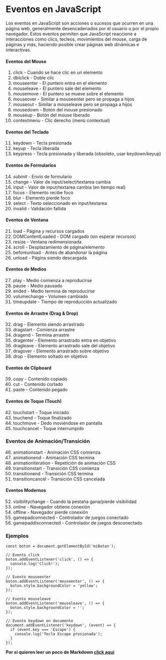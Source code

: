 # Eventos en JavaScript
Los eventos en JavaScript son acciones o sucesos que ocurren en una página web, generalmente desencadenados por el usuario o por el propio navegador. Estos eventos permiten que JavaScript reaccione a interacciones como clics, tecleos, movimientos del mouse, carga de páginas y más, haciendo posible crear páginas web dinámicas e interactivas.

#### Eventos del Mouse
1. click - Cuando se hace clic en un elemento
2. dblclick - Doble clic
3. mouseenter - El puntero entra en el elemento
4. mouseleave - El puntero sale del elemento
5. mousemove - El puntero se mueve sobre el elemento
6. mouseover - Similar a mouseenter pero se propaga a hijos
7. mouseout - Similar a mouseleave pero se propaga a hijos
8. mousedown - Botón del mouse presionado
9. mouseup - Botón del mouse liberado
10. contextmenu - Clic derecho (menú contextual)

#### Eventos del Teclado
11. keydown - Tecla presionada
12. keyup - Tecla liberada
13. keypress - Tecla presionada y liberada (obsoleto, usar keydown/keyup)

#### Eventos de Formularios
14. submit - Envío de formulario
15. change - Valor de input/select/textarea cambia
16. input - Valor de input/textarea cambia (en tiempo real)
17. focus - Elemento recibe foco
18. blur - Elemento pierde foco
19. select - Texto seleccionado en input/textarea
20. invalid - Validación fallida

#### Eventos de Ventana
21. load - Página y recursos cargados
22. DOMContentLoaded - DOM cargado (sin esperar recursos)
23. resize - Ventana redimensionada
24. scroll - Desplazamiento de página/elemento
25. beforeunload - Antes de abandonar la página
26. unload - Página siendo descargada

#### Eventos de Medios
27. play - Medio comienza a reproducirse
28. pause - Medio pausado
29. ended - Medio termina de reproducirse
30. volumechange - Volumen cambiado
31. timeupdate - Tiempo de reproducción actualizado

#### Eventos de Arrastre (Drag & Drop)
32. drag - Elemento siendo arrastrado
33. dragstart - Comienza arrastre
34. dragend - Termina arrastre
35. dragenter - Elemento arrastrado entra en objetivo
36. dragleave - Elemento arrastrado sale del objetivo
37. dragover - Elemento arrastrado sobre objetivo
38. drop - Elemento soltado en objetivo

#### Eventos de Clipboard
39. copy - Contenido copiado
40. cut - Contenido cortado
41. paste - Contenido pegado

#### Eventos de Toque (Touch)
42. touchstart - Toque iniciado
43. touchend - Toque finalizado
44. touchmove - Dedo moviéndose en pantalla
45. touchcancel - Toque interrumpido

### Eventos de Animación/Transición
46. animationstart - Animación CSS comienza
47. animationend - Animación CSS termina
48. animationiteration - Repetición de animación CSS
49. transitionstart - Transición CSS comienza
50. transitionend - Transición CSS termina
51. transitioncancel - Transición CSS cancelada

#### Eventos Modernos
52. visibilitychange - Cuando la pestaña gana/pierde visibilidad
53. online - Navegador obtiene conexión
54. offline - Navegador pierde conexión
55. gamepadconnected - Controlador de juegos conectado
56. gamepaddisconnected - Controlador de juegos desconectado

### Ejemplos
~~~
const boton = document.getElementById('miBoton');

// Evento click
boton.addEventListener('click', () => {
  console.log('Click!');
});

// Evento mouseenter
boton.addEventListener('mouseenter', () => {
  boton.style.backgroundColor = 'yellow';
});

// Evento mouseleave
boton.addEventListener('mouseleave', () => {
  boton.style.backgroundColor = '';
});

// Evento keydown en documento
document.addEventListener('keydown', (event) => {
  if (event.key === 'Escape') {
    console.log('Tecla Escape presionada');
  }
});
~~~


**Por si quieren leer un poco de Markdown [click aquí](https://markdown.es/sintaxis-markdown/)**